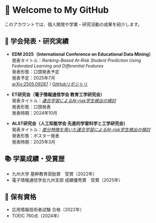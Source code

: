 # 👋 Welcome to My GitHub
このアカウントでは、個人開発や学業・研究活動の成果を紹介します。

## 🧪 学会発表・研究実績
- **EDM 2025（International Conference on Educational Data Mining）**  
  発表タイトル：*Ranking-Based At-Risk Student Prediction Using Federated Learning and Differential Features*  
  発表形態：口頭発表予定  
  発表予定：2025年7月  
  [arXiv:2505.09287](https://www.arxiv.org/abs/2505.09287) / [GitHubリポジトリ](https://github.com/limu-research/2025-EDM-FL)

- **ET研究会（電子情報通信学会 教育工学研究会）**  
  発表タイトル：*[連合学習によるAt-risk学生検出の検討](https://ken.ieice.org/ken/paper/20241012hcFI/)*  
  発表形態：口頭発表  
  発表時期：2024年10月  

- **ALST研究会（人工知能学会 先進的学習科学と工学研究会）**  
  発表タイトル：*[差分特徴を用いた連合学習によるAt-risk学生検出の検討](https://www.jstage.jst.go.jp/article/jsaialst/103/0/103_45/_article/-char/ja)*  
  発表形態：ポスター発表  
  発表時期：2025年3月

## 📚 学業成績・受賞歴
- 九州大学 基幹教育奨励賞　受賞（2022年）
- 電子情報通信学会九州支部 成績優秀賞　受賞（2025年）

## 🏅 保有資格
- 応用情報技術者試験 合格（2022年）
- TOEIC 760点（2024年）
